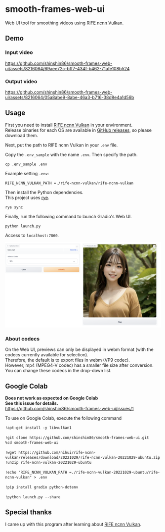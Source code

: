 # smooth-frames-web-ui

Web UI tool for smoothing videos using [RIFE ncnn Vulkan](https://github.com/nihui/rife-ncnn-vulkan).

## Demo

### Input video

https://github.com/shinshin86/smooth-frames-web-ui/assets/8216064/69aee72c-bff7-434f-b462-71afe108b524

### Output video

https://github.com/shinshin86/smooth-frames-web-ui/assets/8216064/05a8abe9-8abe-46a3-b716-38d8e4a1d56b

## Usage

First you need to install [RIFE ncnn Vulkan](https://github.com/nihui/rife-ncnn-vulkan) in your environment.  
Release binaries for each OS are available in [GitHub releases](https://github.com/nihui/rife-ncnn-vulkan/releases), so please download them.

Next, put the path to RIFE ncnn Vulkan in your `.env` file.

Copy the `.env_sample` with the name `.env`.
Then specify the path.

```
cp .env_sample .env
```

Example setting `.env`:

```
RIFE_NCNN_VULKAN_PATH =./rife-ncnn-vulkan/rife-ncnn-vulkan
```

Then install the Python dependencies.  
This project uses [rye](https://github.com/mitsuhiko/rye).

```
rye sync
```

Finally, run the following command to launch Gradio's Web UI.

```
python launch.py
```

Access to `localhost:7860`.

![gradion web ui](./demo/gradio_webui_image.png)

### About codecs

On the Web UI, previews can only be displayed in webm format (with the codecs currently available for selection).  
Therefore, the default is to export files in webm (VP9 codec).  
However, mp4 (MPEG4-V codec) has a smaller file size after conversion.  
You can change these codecs in the drop-down list.

## Google Colab

**Does not work as expected on Google Colab  
See this issue for details.**  
https://github.com/shinshin86/smooth-frames-web-ui/issues/1

To use on Google Colab, execute the following command

```
!apt-get install -y libvulkan1

!git clone https://github.com/shinshin86/smooth-frames-web-ui.git
%cd smooth-frames-web-ui

!wget https://github.com/nihui/rife-ncnn-vulkan/releases/download/20221029/rife-ncnn-vulkan-20221029-ubuntu.zip
!unzip rife-ncnn-vulkan-20221029-ubuntu

!echo "RIFE_NCNN_VULKAN_PATH =./rife-ncnn-vulkan-20221029-ubuntu/rife-ncnn-vulkan" > .env

!pip install gradio python-dotenv

!python launch.py --share
```

## Special thanks

I came up with this program after learning about [RIFE ncnn Vulkan](https://github.com/nihui/rife-ncnn-vulkan).
